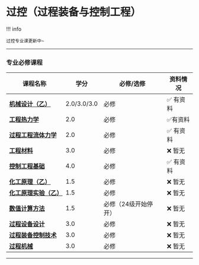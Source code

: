 # 过控（过程装备与控制工程）

!!! info 

    过控专业课更新中~
  
 --- 

### 专业必修课程

| 课程名称                  | 学分  | 必修/选修 | 资料情况 |
| -------                   | ----- | ---- | ------------| 
| [**机械设计（乙）**](./Route/机械设计（乙）.md)                |   2.0/3.0/3.0  |  必修  |   :white_check_mark: 有资料  |
| [**工程热力学**](./Route/工程热力学.md)                |   2.0  |  必修 |   :white_check_mark:有资料 |
| [**过程工程流体力学**](./Route/过程工程流体力学.md)    | 2.0  |  必修  |   :white_check_mark: 有资料 | 
| [**工程材料**](./Route/工程材料.md)   | 3.0  |  必修  | :x: 暂无   |
| [**控制工程基础**](./Route/控制工程基础.md)   | 4.0  |  必修  | :white_check_mark: 有资料 |
| [**化工原理（乙）**](./Route/化工原理（乙）.md)  |  1.5    |  必修 |  :x: 暂无   |
| [**化工原理实验（乙）**](./Route/化工原理实验（乙）.md)    | 1.5  |  必修  |   :x: 暂无 |
| [**数值计算方法**](./Route/数值计算方法.md)    | 1.5  |  必修（24级开始停开） |  :x: 暂无 |
| [**过程设备设计**](./Route/过程设备设计.md)    | 3.0  |  必修   |  :x: 暂无 |
| [**过程装备控制技术**](./Route/过程装备控制技术.md)    | 3.0  |  必修   |  :x: 暂无 |
| [**过程机械**](./Route/过程机械.md)    | 3.0  |  必修   |  :x: 暂无 |

---

    